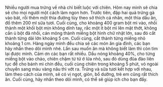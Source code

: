 Nhiều người mua trứng về nhà chỉ biết luộc với chiên. Hôm nay mình sẽ chia sẻ cho mọi người một cách làm ngon hơn. Trước tiên, đập hai quả trứng gà vào bát, rồi thêm một thìa đường tùy theo sở thích cá nhân, một thìa dầu ăn, đổ thêm 200 ml sữa tươi. Cuối cùng, cho khoảng 400 gram bột mì vào, nhồi thành một khối bột mịn không dính tay, rắc một ít bột mì lên mặt thớt, không cần ủ bột đã nhồi, cán mỏng thành miếng bột hình chữ nhật lớn, sau đó cắt thành từng dải lớn khoảng 5 cm. Cuối cùng, cắt thành từng miếng nhỏ khoảng 1 cm. Hàng ngày mình đều chia sẻ các món ăn gia đình, các bạn hãy nhấn theo dõi mình nhé. Lần sau muốn ăn mà không biết làm thì còn tìm lại được mình. Cảm ơn các bạn rất nhiều. Dầu nóng khoảng 40%, cho từng miếng bột vào chảo, chiên chậm từ từ ở lửa nhỏ, sau đó dùng đũa đảo liên tục để cho bánh mì chín đều, cuối cùng chiên trong khoảng 5 phút, vỏ ngoài chuyển sang màu vàng nâu thì vớt ra. Trứng và sữa tươi kết hợp với nhau, làm theo cách của mình, sẽ có vị ngọt, giòn, bổ dưỡng, trẻ em cũng rất thích ăn. Cuối cùng, hãy nhấn theo dõi mình, có thể sẽ giúp ích cho bạn đấy.